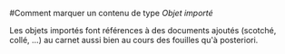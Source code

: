 #Comment marquer un contenu de type *Objet importé*
<p>Les objets importés font références à des documents ajoutés (scotché, collé, ...) au carnet aussi bien au cours des fouilles qu'à posteriori.</p>